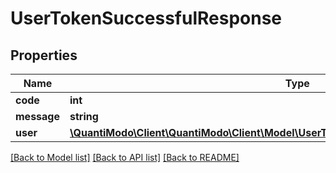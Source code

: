 # UserTokenSuccessfulResponse

## Properties
Name | Type | Description | Notes
------------ | ------------- | ------------- | -------------
**code** | **int** | Status code | 
**message** | **string** | Message | 
**user** | [**\QuantiModo\Client\QuantiModo\Client\Model\UserTokenSuccessfulResponseInnerUserField**](UserTokenSuccessfulResponseInnerUserField.md) |  | 

[[Back to Model list]](../README.md#documentation-for-models) [[Back to API list]](../README.md#documentation-for-api-endpoints) [[Back to README]](../README.md)


